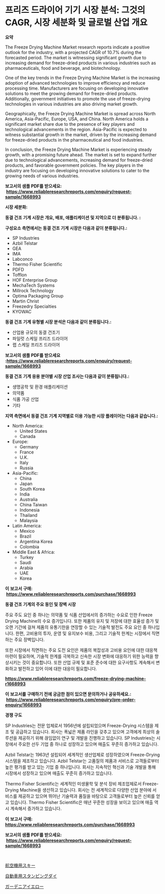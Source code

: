 <p><h1>프리즈 드라이어 기기 시장 분석: 그것의 CAGR, 시장 세분화 및 글로벌 산업 개요</h1></p><p><strong>요약</strong></p>
<p><p>The Freeze Drying Machine Market research reports indicate a positive outlook for the industry, with a projected CAGR of 10.7% during the forecasted period. The market is witnessing significant growth due to increasing demand for freeze-dried products in various industries such as pharmaceuticals, food and beverage, and biotechnology.</p><p>One of the key trends in the Freeze Drying Machine Market is the increasing adoption of advanced technologies to improve efficiency and reduce processing time. Manufacturers are focusing on developing innovative solutions to meet the growing demand for freeze-dried products. Additionally, government initiatives to promote the use of freeze-drying technologies in various industries are also driving market growth.</p><p>Geographically, the Freeze Drying Machine Market is spread across North America, Asia-Pacific, Europe, USA, and China. North America holds a significant market share due to the presence of key players and technological advancements in the region. Asia-Pacific is expected to witness substantial growth in the market, driven by the increasing demand for freeze-dried products in the pharmaceutical and food industries.</p><p>In conclusion, the Freeze Drying Machine Market is experiencing steady growth, with a promising future ahead. The market is set to expand further due to technological advancements, increasing demand for freeze-dried products, and favorable government policies. The key players in the industry are focusing on developing innovative solutions to cater to the growing needs of various industries.</p></p>
<p><strong>보고서의 샘플 PDF를 받으세요: &nbsp;<a href="https://www.reliableresearchreports.com/enquiry/request-sample/1668993">https://www.reliableresearchreports.com/enquiry/request-sample/1668993</a></strong></p>
<p><strong>시장 세분화:</strong></p>
<p><strong> 동결 건조 기계 시장은 개요, 배포, 애플리케이션 및 지역으로 더 분류됩니다. :</strong></p>
<p><strong>구성요소 측면에서는 동결 건조 기계 시장은 다음과 같이 분류됩니다.:</strong></p>
<p><ul><li>SP Industries</li><li>Azbil Telstar</li><li>GEA</li><li>IMA</li><li>Labconco</li><li>Thermo Fisher Scientific</li><li>PDFD</li><li>Tofflon</li><li>HOF Enterprise Group</li><li>MechaTech Systems</li><li>Millrock Technology</li><li>Optima Packaging Group</li><li>Martin Christ</li><li>Freezedry Specialties</li><li>KYOWAC</li></ul></p>
<p><strong> 동결 건조 기계 유형별 시장 분석은 다음과 같이 분류됩니다.:</strong></p>
<p><ul><li>산업용 규모의 동결 건조기</li><li>파일럿 스케일 프리즈 드라이어</li><li>랩 스케일 프리즈 드라이어</li></ul></p>
<p><strong>보고서의 샘플 PDF를 받으세요 :<a href="https://www.reliableresearchreports.com/enquiry/request-sample/1668993">https://www.reliableresearchreports.com/enquiry/request-sample/1668993</a></strong></p>
<p><strong> 동결 건조 기계 응용 분야별 시장 산업 조사는 다음과 같이 분류됩니다.:</strong></p>
<p><ul><li>생명공학 및 환경 애플리케이션</li><li>의약품</li><li>식품 가공 산업</li><li>기타</li></ul></p>
<p><strong>지역 측면에서 동결 건조 기계 지역별로 이용 가능한 시장 플레이어는 다음과 같습니다.:</strong></p>
<p><ul>
    <li>
        North America:
        <ul>
            <li>United States</li>
            <li>Canada</li>
        </ul>
    </li>
    <li>
        Europe:
        <ul>
            <li>Germany</li>
            <li>France</li>
            <li>U.K.</li>
            <li>Italy</li>
            <li>Russia</li>
        </ul>
    </li>
    <li>
        Asia-Pacific:
        <ul>
            <li>China</li>
            <li>Japan</li>
            <li>South Korea</li>
            <li>India</li>
            <li>Australia</li>
            <li>China Taiwan</li>
            <li>Indonesia</li>
            <li>Thailand</li>
            <li>Malaysia</li>
        </ul>
    </li>
    <li>
        Latin America:
        <ul>
            <li>Mexico</li>
            <li>Brazil</li>
            <li>Argentina Korea</li>
            <li>Colombia</li>
        </ul>
    </li>
    <li>
        Middle East & Africa:
        <ul>
            <li>Turkey</li>
            <li>Saudi</li>
            <li>Arabia</li>
            <li>UAE</li>
            <li>Korea</li>
        </ul>
    </li>
    </ul></p>
<p><strong>이 보고서 구매: &nbsp;<a href="https://www.reliableresearchreports.com/purchase/1668993">https://www.reliableresearchreports.com/purchase/1668993</a></strong></p>
<p><strong>동결 건조 기계의 주요 동인 및 장벽 시장</strong></p>
<p><p>주요 주도 요인 중 하나는 의약품 및 식품 산업에서의 증가하는 수요로 인한 Freeze Drying Machine의 수요 증가입니다. 또한 제품의 유지 및 저장에 대한 효율성 증가 및 오랜 기간에 걸쳐 제품의 유통기한을 연장할 수 있는 기술적 발전도 주요 요인 중 하나입니다. 한편, 고비용의 투자, 운영 및 유지보수 비용, 그리고 기술적 한계는 시장에서 직면하는 주요 장벽입니다.</p><p>또한 시장에서 직면하는 주요 도전 요인은 제품의 복잡성과 고비용 요인에 대한 대응책 마련이 필요하며, 기술적 한계를 극복하고 신속한 시장 변화에 대응하기 위한 능력을 향상시키는 것이 중요합니다. 또한 산업 규제 및 표준 준수에 대한 요구사항도 계속해서 변화하고 발전하고 있어 이에 대한 대응이 필요합니다.</p></p>
<p><strong><a href="https://www.reliableresearchreports.com/freeze-drying-machine-r1668993">https://www.reliableresearchreports.com/freeze-drying-machine-r1668993</a></strong></p>
<p><strong>이 보고서를 구매하기 전에 궁금한 점이 있으면 문의하거나 공유하세요.: &nbsp;<a href="https://www.reliableresearchreports.com/enquiry/pre-order-enquiry/1668993">https://www.reliableresearchreports.com/enquiry/pre-order-enquiry/1668993</a></strong></p>
<p><strong>경쟁 구도</strong></p>
<p><p>SP Industries는 전문 업체로서 1956년에 설립되었으며 Freeze-Drying 시스템을 제조 및 공급하고 있습니다. 회사는 폭넓은 제품 라인을 갖추고 있으며 고객에게 최상의 솔루션을 제공하기 위해 끊임없이 연구 및 개발을 진행하고 있습니다. SP Industries는 시장에서 주요한 선두 기업 중 하나로 성장하고 있으며 매출도 꾸준히 증가하고 있습니다.</p><p>Azbil Telstar는 1963년 설립되어 세계적인 생산업체로 성장하였으며 Freeze-Drying 시스템을 제조하고 있습니다. Azbil Telstar는 고품질의 제품과 서비스로 고객들로부터 높은 평가를 받고 있는 기업 중 하나입니다. 회사는 지속적인 혁신과 기술 개발을 통해 시장에서 성장하고 있으며 매출도 꾸준히 증가하고 있습니다.</p><p>Thermo Fisher Scientific는 세계적인 미생물학 및 분석 장비 제조업체로서 Freeze-Drying Machine을 생산하고 있습니다. 회사는 전 세계적으로 다양한 산업 분야에 서비스를 제공하고 있으며 뛰어난 기술력과 품질을 바탕으로 고객들로부터 높은 신뢰를 얻고 있습니다. Thermo Fisher Scientific은 매년 꾸준한 성장을 보이고 있으며 매출 역시 계속해서 증가하고 있습니다.</p></p>
<p><strong>이 보고서 구매: &nbsp; <a href="https://www.reliableresearchreports.com/purchase/1668993">https://www.reliableresearchreports.com/purchase/1668993</a></strong></p>
<p><strong>보고서의 샘플 PDF를 받으세요: &nbsp;<a href="https://www.reliableresearchreports.com/enquiry/request-sample/1668993">https://www.reliableresearchreports.com/enquiry/request-sample/1668993</a></strong><strong></strong></p>
<p>&nbsp;</p>
<p><p><a href="https://medium.com/@jefferyyan895/%E8%88%AA%E7%A9%BA%E6%A9%9F%E3%82%B9%E3%82%AD%E3%83%BC%E3%83%9E%E3%83%BC%E3%82%B1%E3%83%83%E3%83%88%E3%81%AE%E3%83%A1%E3%83%88%E3%83%AA%E3%82%AF%E3%82%B9%E3%82%92%E8%A7%A3%E8%AA%AD%E3%81%99%E3%82%8B-%E5%B8%82%E5%A0%B4%E3%82%B7%E3%82%A7%E3%82%A2-%E3%83%88%E3%83%AC%E3%83%B3%E3%83%89-%E6%88%90%E9%95%B7%E3%83%91%E3%82%BF%E3%83%BC%E3%83%B3-027071b39c84">航空機用スキー</a></p><p><a href="https://medium.com/@matteills7854/%E8%87%AA%E5%8B%95%E8%BB%8A%E3%82%B9%E3%82%BF%E3%83%B3%E3%83%94%E3%83%B3%E3%82%B0%E3%83%80%E3%82%A4%E5%B8%82%E5%A0%B4-%E5%B8%82%E5%A0%B4cagr-%E5%B8%82%E5%A0%B4%E3%83%88%E3%83%AC%E3%83%B3%E3%83%89-%E3%81%8A%E3%82%88%E3%81%B3%E6%88%90%E9%95%B7%E6%88%A6%E7%95%A5%E3%81%AB%E9%96%A2%E3%81%99%E3%82%8B%E6%B4%9E%E5%AF%9F-741a920ee272">自動車用スタンピングダイ</a></p><p><a href="https://github.com/nemesis2824/Market-Research-Report-List-1/blob/main/909750017695.md">ガーデニアイエロー</a></p></p>